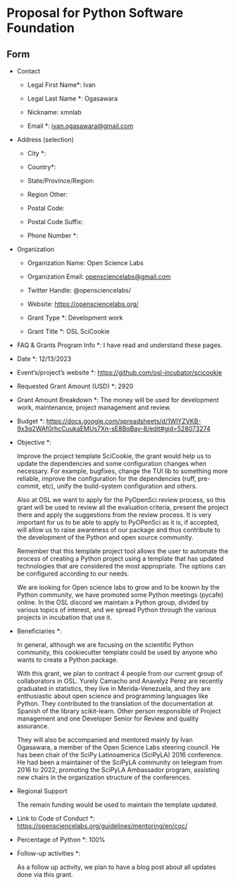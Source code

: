 # Proposal for Python Software Foundation

## Form

- Contact

  - Legal First Name*: Ivan

  - Legal Last Name *: Ogasawara

  - Nickname: xmnlab

  - Email *: ivan.ogasawara@gmail.com

- Address (selection)

  - City *:

  - Country*:

  - State/Province/Region:

  - Region Other:

  - Postal Code:

  - Postal Code Suffix:

  - Phone Number *:

- Organization
  
  - Organization Name: Open Science Labs

  - Organization Email: opensciencelabs@gmail.com

  - Twitter Handle: @opensciencelabs/

  - Website: https://opensciencelabs.org/

  - Grant Type *: Development work

  - Grant Title *: OSL SciCookie


- FAQ & Grants Program Info *: I have read and understand these pages.

- Date *: 12/13/2023

- Event’s/project’s website *: https://github.com/osl-incubator/scicookie

- Requested Grant Amount (USD) *: 2920

- Grant Amount Breakdown *: The money will be used for development work,
  maintenance, project management and review.

- Budget *: https://docs.google.com/spreadsheets/d/1WlYZVKB-9x3q2WAf0rhcCuukaEMUs7Xn-sE8BqBay-8/edit#gid=528073274

- Objective *:

  Improve the project template SciCookie, the grant would help us to
  update the dependencies and some configuration changes when necessary.
  For example, bugfixes, change the TUI lib to something more reliable,
  improve the configuration for the dependencies (ruff, pre-commit, etc),
  unify the build-system configuration and others.

  Also at OSL we want to apply for the PyOpenSci review process, so this
  grant will be used to review all the evaluation criteria, present the
  project there and apply the suggestions from the review process. It is
  very important for us to be able to apply to PyOPenSci as it is, if
  accepted, will allow us to raise awareness of our package and thus
  contribute to the development of the Python and open source community.  

  Remember that this template project tool allows the user to automate the process of
  creating a Python project using a template that has updated
  technologies that are considered the most appropriate. The options can
  be configured according to our needs.

  We are looking for Open science labs to grow and to be known by the
  Python community, we have promoted some Python meetings (pycafe)
  online. In the OSL discord we maintain a Python group, divided by
  various topics of interest, and we spread Python through the various
  projects in incubation that use it.

- Beneficiaries *:

  In general, although we are focusing on the scientific Python
  community, this cookiecutter template could be used by anyone who
  wants to create a Python package.

  With this grant, we plan to contract 4 people from our current group
  of collaborators in OSL. Yurely Camacho and Anavelyz Perez are
  recently graduated in statistics, they live in Merida-Venezuela, and
  they are enthusiastic about open science and programming languages
  like Python. They contributed to the translation of the documentation
  at Spanish of the library scikit-learn. Other person responsible of
  Project management and one Developer Senior for Review and quality
  assurance.

  They will also be accompanied and mentored mainly by Ivan Ogasawara, a
  member of the Open Science Labs steering council. He has been chair of
  the SciPy Latinoamerica (SciPyLA) 2016 conference. He had been a
  maintainer of the SciPyLA community on telegram from 2016 to 2022,
  promoting the SciPyLA Ambassador program, assisting new chairs in the
  organization structure of the conferences.

- Regional Support

    The remain funding would be used to maintain the template updated.

- Link to Code of Conduct *: https://opensciencelabs.org/guidelines/mentoring/en/coc/

- Percentage of Python *:
    100%

- Follow-up activities *:

    As a follow up activity, we plan to have a blog post about all updates done via this grant.
